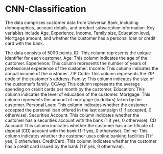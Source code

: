 # CNN-Classification

The data comprises customer data from Universal Bank, including demographics, account details, and product subscription information. Key variables include Age, Experience, Income, Family size, Education level, Mortgage amount, and whether the customer has a personal loan or credit card with the bank.

The data consists of 5000 points.
ID: This column represents the unique identifier for each customer.
Age: This column indicates the age of the customer.
Experience: This column represents the number of years of professional experience of the customer.
Income: This column indicates the annual income of the customer.
ZIP Code: This column represents the ZIP code of the customer's address.
Family: This column indicates the size of the customer's family.
CCAvg: This column represents the average spending on credit cards per month by the customer.
Education: This column indicates the level of education of the customer.
Mortgage: This column represents the amount of mortgage (in dollars) taken by the customer.
Personal Loan: This column indicates whether the customer accepted the personal loan offered in the last campaign (1 if accepted, 0 otherwise).
Securities Account: This column indicates whether the customer has a securities account with the bank (1 if yes, 0 otherwise).
CD Account: This column indicates whether the customer has a certificate of deposit (CD) account with the bank (1 if yes, 0 otherwise).
Online: This column indicates whether the customer uses online banking facilities (1 if yes, 0 otherwise).
CreditCard: This column indicates whether the customer has a credit card issued by the bank (1 if yes, 0 otherwise).
